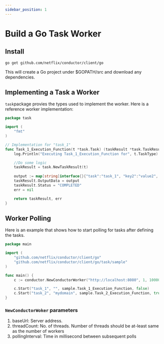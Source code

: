 ```yaml
---
sidebar_position: 1
---
```


# Build a Go Task Worker

## Install
```shell script
go get github.com/netflix/conductor/client/go
```
This will create a Go project under $GOPATH/src and download any dependencies.

## Implementing a Task a Worker
`task`package provies the types used to implement the worker.  Here is a reference worker implementation:

```go
package task

import (
    "fmt"
)

// Implementation for "task_1"
func Task_1_Execution_Function(t *task.Task) (taskResult *task.TaskResult, err error) {
    log.Println("Executing Task_1_Execution_Function for", t.TaskType)

    //Do some logic
    taskResult = task.NewTaskResult(t)
    
    output := map[string]interface{}{"task":"task_1", "key2":"value2", "key3":3, "key4":false}
    taskResult.OutputData = output
    taskResult.Status = "COMPLETED"
    err = nil

    return taskResult, err
}
```

## Worker Polling
Here is an example that shows how to start polling for tasks after defining the tasks.

```go
package main

import (
    "github.com/netflix/conductor/client/go"
    "github.com/netflix/conductor/client/go/task/sample"
)

func main() {
    c := conductor.NewConductorWorker("http://localhost:8080", 1, 10000)

    c.Start("task_1", "", sample.Task_1_Execution_Function, false)
    c.Start("task_2", "mydomain", sample.Task_2_Execution_Function, true)
}
```
### `NewConductorWoker` parameters
1. baseUrl: Server address.  
2. threadCount: No. of threads.  Number of threads should be at-least same as the number of workers
3. pollingInterval: Time in millisecond between subsequent polls
